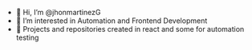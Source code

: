 - 👋 Hi, I’m @jhonmartinezG
- 👀 I’m interested in Automation and Frontend Development 
- 🌱 Projects and repositories created in react and some for automation testing


<!---
jhonmartinezG/jhonmartinezG is a ✨ special ✨ repository because its `README.md` (this file) appears on your GitHub profile.
You can click the Preview link to take a look at your changes.
--->

